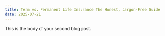 ```yaml
---
title: Term vs. Permanent Life Insurance The Honest, Jargon-Free Guide
date: 2025-07-21
---
```

This is the body of your second blog post.